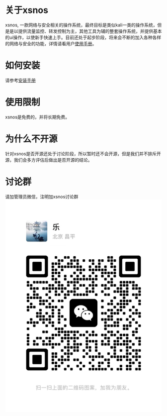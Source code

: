 # 关于xsnos
xsnos, 一款网络与安全相关的操作系统，最终目标是类似kali一类的操作系统，但是是以提供流量监控、转发控制为主，其他工具为辅的整套操作系统，并提供基本的ui操作，以使新手快速上手。目前还处于起步阶段，将来会不断的加入各种各样的网络与安全的功能，详情请看用户[使用手册](./manual.md)。

# 如何安装
请参考[安装手册](./install.md)

# 使用限制
xsnos是免费的，并将长期免费。

# 为什么不开源
针对xsnos是否开源还处于讨论阶段，所以暂时还不会开源，但是我们并不排斥开源，我们会多方评估后做出是否开源的结论。

# 讨论群
请加管理员微信，注明加xsnos讨论群
![管理员微信](./asset/wechat.jpg "微信")
